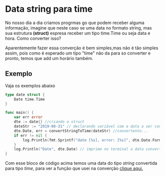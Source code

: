 # Data string para time

No nosso dia a dia criamos progrmas go que podem receber alguma informação, imagine que neste caso se uma data no formato string, mas sua estrutura **(struct)** espresa receber um tipo time.Time ou seja data e hora. Como converter isso?

Aparentemente fazer essa converção é bem simples,mas não é tão simples assim, pois como é esperado um tipo "time" não da para so converter e pronto, temos que add um horário também.

## Exemplo

Vaja os exemplos abaixo

```go
type date struct {
	Date time.Time
}

func main() {
	var err error
	dte := date{} //criando a struct
	dateStr := "2019-08-31" // declarando variável com a data a ser convertida
	dte.Date, err = convertStringToTime(dateStr) //convertento...
	if err != nil {
		log.Println(fmt.Sprintf("date [%s], error: [%s]", dte.Date.Format("2006-01-02"), err))
	}
	log.Println("Date", dte.Date) // imprime no terminal a data convertida
}
```

Com esse bloco de código acima temos uma data do tipo *string* convertida para tipo *time*, para ver a função que usei na converção [clique aqui.](https://github.com/DiegoSantosWS/godate/blob/develop/stringtotime/strtotime.go)


